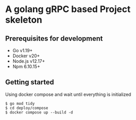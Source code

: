 # A golang gRPC based Project skeleton

## Prerequisites for development
- Go v1.19+
- Docker v20+
- Node.js v12.17+
- Npm 6.10.15+

## Getting started
Using docker compose and wait until everything is initialized
```
$ go mod tidy
$ cd deploy/compose
$ docker compose up --build -d
```
